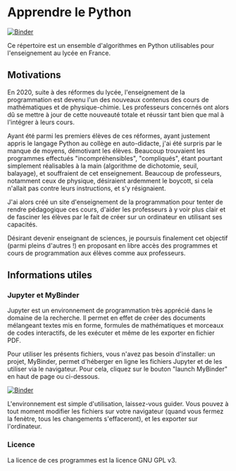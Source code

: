 # Apprendre le Python

[![Binder](https://mybinder.org/badge_logo.svg)](https://mybinder.org/v2/gh/armand-pierre/Python-pedagogie/master)

Ce répertoire est un ensemble d'algorithmes en Python utilisables pour l'enseignement au lycée en France.

## Motivations

En 2020, suite à des réformes du lycée, l'enseignement de la programmation est devenu l'un des nouveaux contenus des cours de mathématiques et de physique-chimie. Les professeurs concernés ont alors dû se mettre à jour de cette nouveauté totale et réussir tant bien que mal à l'intégrer à leurs cours.

Ayant été parmi les premiers élèves de ces réformes, ayant justement appris le langage Python au collège en auto-didacte, j'ai été surpris par le manque de moyens, démotivant les élèves. Beaucoup trouvaient les programmes effectués "incompréhensibles", "compliqués", étant pourtant simplement réalisables à la main (algorithme de dichotomie, seuil, balayage), et souffraient de cet enseignement. Beaucoup de professeurs, notamment ceux de physique, désiraient ardemment le boycott, si cela n'allait pas contre leurs instructions, et s'y résignaient.

J'ai alors créé un site d'enseignement de la programmation pour tenter de rendre pédagogique ces cours, d'aider les professeurs à y voir plus clair et de fasciner les élèves par le fait de créer sur un ordinateur en utilisant ses capacités.

Désirant devenir enseignant de sciences, je poursuis finalement cet objectif (parmi pleins d'autres !) en proposant en libre accès des programmes et cours de programmation aux élèves comme aux professeurs.

## Informations utiles

### Jupyter et MyBinder

Jupyter est un environnement de programmation très apprécié dans le domaine de la recherche. Il permet en effet de créer des documents mélangeant textes mis en forme, formules de mathématiques et morceaux de codes interactifs, de les exécuter et même de les exporter en fichier PDF.

Pour utiliser les présents fichiers, vous n'avez pas besoin d'installer: un projet, MyBinder, permet d'héberger en ligne les fichiers Jupyter et de les utiliser via le navigateur. Pour cela, cliquez sur le bouton "launch MyBinder" en haut de page ou ci-dessous.

[![Binder](https://mybinder.org/badge_logo.svg)](https://mybinder.org/v2/gh/armand-pierre/Python-pedagogie/master)

L'environnement est simple d'utilisation, laissez-vous guider. Vous pouvez à tout moment modifier les fichiers sur votre navigateur (quand vous fermez la fenètre, tous les changements s'effaceront), et les exporter sur l'ordinateur.

### Licence

La licence de ces programmes est la licence GNU GPL v3.